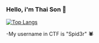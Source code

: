 ### Hello, i'm Thai Son :wave:

[![Top Langs](https://github-readme-stats.vercel.app/api/top-langs/?username=anuraghazra&layout=compact&theme=tokyonight)](https://github.com/iamironman1233/github-readme-stats)

-My username in CTF is "Spid3r" :spider:
